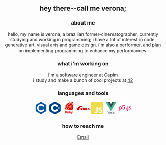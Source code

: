 <div align="center">

  ## hey there--call me verona; 

</div>
<div align="center">

  ### about me

  <p>
    hello, my name is verona, a brazilian former-cinematographer, currently studying and working in programming;
    i have a lot of interest in code, generative art, visual arts and game design.
    i'm also a performer, and plan on implementing programming to enhance my performances.
  </p>

</div>

<div align="center">

  ### what i'm working on

  <p>
    i'm a software engineer at <a href="https://github.com/capimbr" target="_blank">Capim</a><br>
    i study and make a bunch of cool projects at <a href="https://github.com/metavenoma/42" target="_blank">42</a><br>
  </p>

</div>

<div align="center">

  ### languages and tools

  <p>
    <img src="https://raw.githubusercontent.com/devicons/devicon/master/icons/c/c-plain.svg" alt="C" width="40" height="40"/>
    <img src="https://raw.githubusercontent.com/devicons/devicon/master/icons/cplusplus/cplusplus-plain.svg" alt="CPP" width="40" height="40"/>
    <img src="https://raw.githubusercontent.com/devicons/devicon/master/icons/ruby/ruby-plain-wordmark.svg" alt="Ruby" width="40" height="40"/>
    <img src="https://raw.githubusercontent.com/devicons/devicon/master/icons/rails/rails-plain-wordmark.svg" alt="Rails" width="40" height="40"/>
    <img src="https://raw.githubusercontent.com/devicons/devicon/master/icons/javascript/javascript-plain.svg" alt="JavaScript" width="40" height="40"/>
    <img src="https://raw.githubusercontent.com/devicons/devicon/master/icons/vuejs/vuejs-original-wordmark.svg" alt="Vue" width="40" height="40"/>
    <img src="https://raw.githubusercontent.com/devicons/devicon/master/icons/p5js/p5js-original.svg" alt="p5js" width="40" height="40"/>
  </p>

</div>


<div align="center">

  ### how to reach me

  <p>
    <a href="mailto:veronauan@gmail.com">Email</a>
  </p>

</div>
